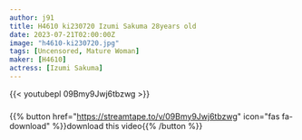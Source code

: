 ```yaml
---
author: j91
title: H4610 ki230720 Izumi Sakuma 28years old
date: 2023-07-21T02:00:00Z
image: "h4610-ki230720.jpg"
tags: [Uncensored, Mature Woman]
maker: [H4610]
actress: [Izumi Sakuma]
---
```



{{< youtubepl 09Bmy9Jwj6tbzwg >}}
###

{{% button href="https://streamtape.to/v/09Bmy9Jwj6tbzwg" icon="fas fa-download" %}}download this video{{% /button %}}

